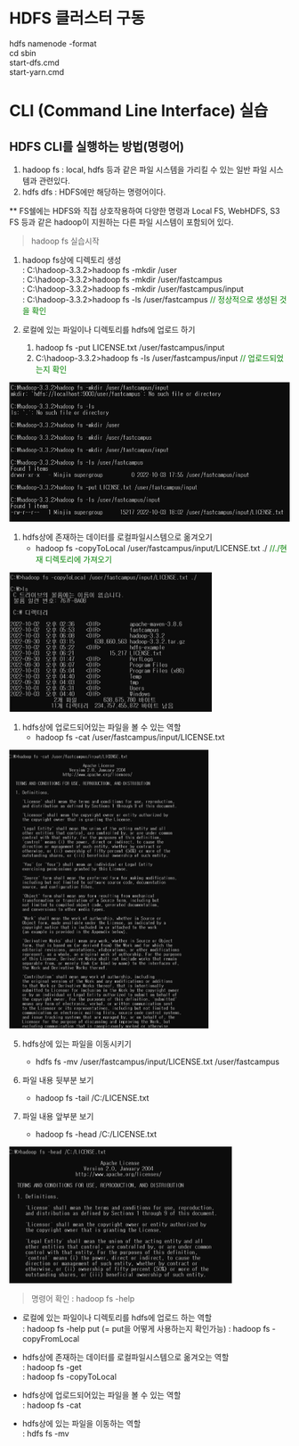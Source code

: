 # HDFS 클러스터 구동
hdfs namenode -format  
cd sbin  
start-dfs.cmd  
start-yarn.cmd  

# CLI (Command Line Interface) 실습

## HDFS CLI를 실행하는 방법(명령어)
1. hadoop fs : local, hdfs 등과 같은 파일 시스템을 가리킬 수 있는 일반 파일 시스템과 관련있다.
2. hdfs dfs : HDFS에만 해당하는 명령어이다. 

** FS쉘에는 HDFS와 직접 상호작용하여 다양한 명령과 Local FS, WebHDFS, S3 FS 등과 같은 hadoop이 지원하는 다른 파일 시스템이 포함되어 있다. 


> hadoop fs 실습시작
1. hadoop fs상에 디렉토리 생성  
   : C:\hadoop-3.3.2>hadoop fs -mkdir /user  
   : C:\hadoop-3.3.2>hadoop fs -mkdir /user/fastcampus  
   : C:\hadoop-3.3.2>hadoop fs -mkdir /user/fastcampus/input  
   : C:\hadoop-3.3.2>hadoop fs -ls /user/fastcampus  <span style="color: #008000">// 정상적으로 생성된 것을 확인</span>

2. 로컬에 있는 파일이나 디렉토리를 hdfs에 업로드 하기  
   1) hadoop fs -put LICENSE.txt /user/fastcampus/input
   2) C:\hadoop-3.3.2>hadoop fs -ls /user/fastcampus/input <span style="color: #008000">// 업로드되었는지 확인</span>

<img src="img/mkdir,%20put%20,%20-ls.png" height="250">

1. hdfs상에 존재하는 데이터를 로컬파일시스템으로 옮겨오기
   - hadoop fs -copyToLocal /user/fastcampus/input/LICENSE.txt ./ <span style="color: #008000">//./현재 디렉토리에 가져오기</span>
<img src="img/copyToLocal.png" height="250">

1. hdfs상에 업로드되어있는 파일을 볼 수 있는 역할
   - hadoop fs -cat /user/fastcampus/input/LICENSE.txt  
<img src="img/cat.png" height="500">

5. hdfs상에 있는 파일을 이동시키기
   - hdfs fs -mv /user/fastcampus/input/LICENSE.txt /user/fastcampus

6. 파일 내용 뒷부분 보기
   - hadoop fs -tail /C:/LICENSE.txt

7. 파일 내용 앞부분 보기
   - hadoop fs -head /C:/LICENSE.txt  
<img src="img/head.png" width="400">

> 명령어 확인 : hadoop fs -help
- 로컬에 있는 파일이나 디렉토리를 hdfs에 업로드 하는 역할  
: hadoop fs -help put (= put을 어떻게 사용하는지 확인가능) 
: hadoop fs -copyFromLocal

- hdfs상에 존재하는 데이터를 로컬파일시스템으로 옮겨오는 역할  
: hadoop fs -get  
: hadoop fs -copyToLocal

- hdfs상에 업로드되어있는 파일을 볼 수 있는 역할  
: hadoop fs -cat

- hdfs상에 있는 파일을 이동하는 역할  
: hdfs fs -mv
